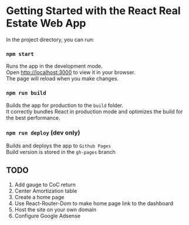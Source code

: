 # Getting Started with the React Real Estate Web App
In the project directory, you can run:

### `npm start`
Runs the app in the development mode.\
Open [http://localhost:3000](http://localhost:3000) to view it in your browser.\
The page will reload when you make changes.

### `npm run build`
Builds the app for production to the `build` folder.\
It correctly bundles React in production mode and optimizes the build for the best performance.

### `npm run deploy` (dev only)
Builds and deploys the app to `Github Pages`\
Build version is stored in the `gh-pages` branch

## TODO
1. Add gauge to CoC return
2. Center Amortization table
1. Create a home page
1. Use React-Router-Dom to make home page link to the dashboard
2. Host the site on your own domain
3. Configure Google Adsense
